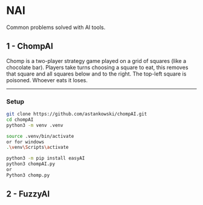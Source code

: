 # NAI
Common problems solved with AI tools.
## 1 - ChompAI

Chomp is a two-player strategy game played on a grid of squares (like a chocolate bar). Players take turns choosing a square to eat, this removes that square and all squares below and to the right. The top-left square is poisoned. Whoever eats it loses.

---

### Setup

```bash
git clone https://github.com/astankowski/chompAI.git
cd chompAI
python3 -m venv .venv

source .venv/bin/activate
or for windows
.\venv\Scripts\activate

python3 -m pip install easyAI
python3 chompAI.py 
or 
Python3 chomp.py
```

## 2 - FuzzyAI
